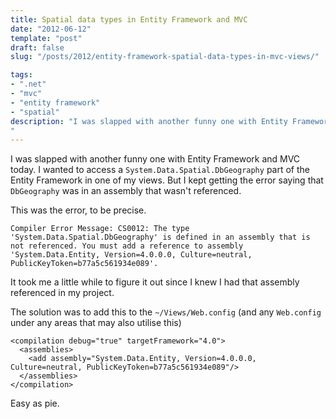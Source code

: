 ```yaml
---
title: Spatial data types in Entity Framework and MVC
date: "2012-06-12"
template: "post"
draft: false
slug: "/posts/2012/entity-framework-spatial-data-types-in-mvc-views/"

tags:
- ".net"
- "mvc"
- "entity framework"
- "spatial"
description: "I was slapped with another funny one with Entity Framework and MVC today.  I wanted to access a `System.Data.Spatial.DbGeography` part of the Entity Framework in one of my views.  But I kept getting the error saying that `DbGeography` was in an assembly that wasn't referenced."
---
```

I was slapped with another funny one with Entity Framework and MVC today.  I wanted to access a `System.Data.Spatial.DbGeography` part of the Entity Framework in one of my views.  But I kept getting the error saying that `DbGeography` was in an assembly that wasn't referenced.

This was the error, to be precise.

    Compiler Error Message: CS0012: The type 'System.Data.Spatial.DbGeography' is defined in an assembly that is not referenced. You must add a reference to assembly 'System.Data.Entity, Version=4.0.0.0, Culture=neutral, PublicKeyToken=b77a5c561934e089'.

It took me a little while to figure it out since I knew I had that assembly referenced in my project.

The solution was to add this to the `~/Views/Web.config` (and any `Web.config` under any areas that may also utilise this)


    <compilation debug="true" targetFramework="4.0">
      <assemblies>
        <add assembly="System.Data.Entity, Version=4.0.0.0, Culture=neutral, PublicKeyToken=b77a5c561934e089"/>
      </assemblies>
    </compilation>

Easy as pie.
